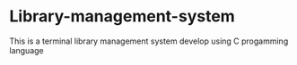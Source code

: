 # Library-management-system
This is a terminal library management system develop using C progamming language
